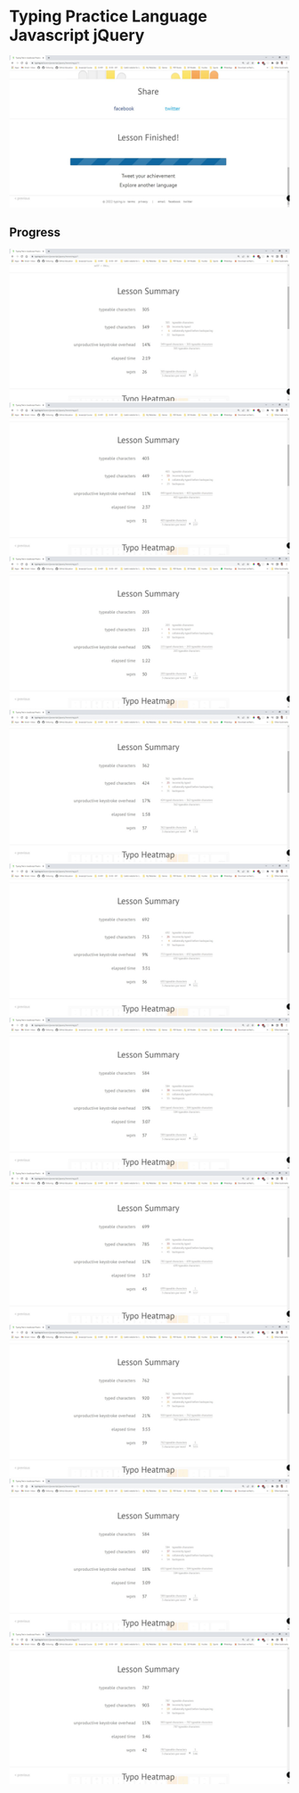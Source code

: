 # Typing Practice Language Javascript jQuery

![](https://github.com/SaeedKokash/-Reading-Notes/blob/main/401-Classes/Type-Practice/type.JPG)

## Progress 

![](https://github.com/SaeedKokash/-Reading-Notes/blob/main/401-Classes/Type-Practice/type01.JPG)
![](https://github.com/SaeedKokash/-Reading-Notes/blob/main/401-Classes/Type-Practice/type02.JPG)
![](https://github.com/SaeedKokash/-Reading-Notes/blob/main/401-Classes/Type-Practice/type03.JPG)
![](https://github.com/SaeedKokash/-Reading-Notes/blob/main/401-Classes/Type-Practice/type04.JPG)
![](https://github.com/SaeedKokash/-Reading-Notes/blob/main/401-Classes/Type-Practice/type05.JPG)
![](https://github.com/SaeedKokash/-Reading-Notes/blob/main/401-Classes/Type-Practice/type07.JPG)
![](https://github.com/SaeedKokash/-Reading-Notes/blob/main/401-Classes/Type-Practice/type08.JPG)
![](https://github.com/SaeedKokash/-Reading-Notes/blob/main/401-Classes/Type-Practice/type09.JPG)
![](https://github.com/SaeedKokash/-Reading-Notes/blob/main/401-Classes/Type-Practice/type10.JPG)
![](https://github.com/SaeedKokash/-Reading-Notes/blob/main/401-Classes/Type-Practice/type11.JPG)
